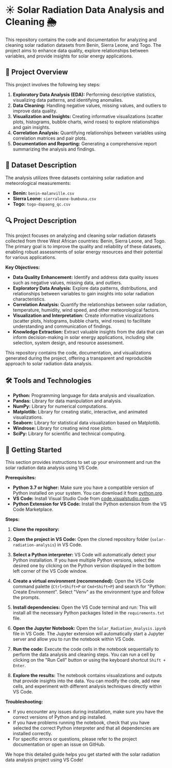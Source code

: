 # ☀️ Solar Radiation Data Analysis and Cleaning 🌦️

This repository contains the code and documentation for analyzing and cleaning solar radiation datasets from Benin, Sierra Leone, and Togo. The project aims to enhance data quality, explore relationships between variables, and provide insights for solar energy applications.

## 🚀 Project Overview

This project involves the following key steps:

1. **Exploratory Data Analysis (EDA):** Performing descriptive statistics, visualizing data patterns, and identifying anomalies.
2. **Data Cleaning:** Handling negative values, missing values, and outliers to improve data quality.
3. **Visualization and Insights:** Creating informative visualizations (scatter plots, histograms, bubble charts, wind roses) to explore relationships and gain insights.
4. **Correlation Analysis:** Quantifying relationships between variables using correlation matrices and pair plots.
5. **Documentation and Reporting:** Generating a comprehensive report summarizing the analysis and findings.

## 📂 Dataset Description

The analysis utilizes three datasets containing solar radiation and meteorological measurements:

- **Benin:** `benin-malanville.csv`
- **Sierra Leone:** `sierraleone-bumbuna.csv`
- **Togo:** `togo-dapaong_qc.csv`

## 🔍 Project Description

This project focuses on analyzing and cleaning solar radiation datasets collected from three West African countries: Benin, Sierra Leone, and Togo. The primary goal is to improve the quality and reliability of these datasets, enabling robust assessments of solar energy resources and their potential for various applications.

**Key Objectives:**

- **Data Quality Enhancement:** Identify and address data quality issues such as negative values, missing data, and outliers.
- **Exploratory Data Analysis:** Explore data patterns, distributions, and relationships between variables to gain insights into solar radiation characteristics.
- **Correlation Analysis:** Quantify the relationships between solar radiation, temperature, humidity, wind speed, and other meteorological factors.
- **Visualization and Interpretation:** Create informative visualizations (scatter plots, histograms, bubble charts, wind roses) to facilitate understanding and communication of findings.
- **Knowledge Extraction:** Extract valuable insights from the data that can inform decision-making in solar energy applications, including site selection, system design, and resource assessment.

This repository contains the code, documentation, and visualizations generated during the project, offering a transparent and reproducible approach to solar radiation data analysis.

## 🛠️ Tools and Technologies

- **Python:** Programming language for data analysis and visualization.
- **Pandas:** Library for data manipulation and analysis.
- **NumPy:** Library for numerical computations.
- **Matplotlib:** Library for creating static, interactive, and animated visualizations.
- **Seaborn:** Library for statistical data visualization based on Matplotlib.
- **Windrose:** Library for creating wind rose plots.
- **SciPy:** Library for scientific and technical computing.

## 🚀 Getting Started

This section provides instructions to set up your environment and run the solar radiation data analysis using VS Code.

**Prerequisites:**

- **Python 3.7 or higher:** Make sure you have a compatible version of Python installed on your system. You can download it from [python.org](https://www.python.org/downloads/).
- **VS Code:** Install Visual Studio Code from [code.visualstudio.com](https://code.visualstudio.com/).
- **Python Extension for VS Code:** Install the Python extension from the VS Code Marketplace.

**Steps:**

1. **Clone the repository:**

2. **Open the project in VS Code:**
   Open the cloned repository folder (`solar-radiation-analysis`) in VS Code.

3. **Select a Python interpreter:**
   VS Code will automatically detect your Python installation. If you have multiple Python versions, select the desired one by clicking on the Python version displayed in the bottom left corner of the VS Code window.

4. **Create a virtual environment (recommended):**
   Open the VS Code command palette (`Ctrl+Shift+P` or `Cmd+Shift+P`) and search for "Python: Create Environment". Select "Venv" as the environment type and follow the prompts.

5. **Install dependencies:**
   Open the VS Code terminal and run:
   This will install all the necessary Python packages listed in the `requirements.txt` file.

6. **Open the Jupyter Notebook:**
   Open the `Solar_Radiation_Analysis.ipynb` file in VS Code. The Jupyter extension will automatically start a Jupyter server and allow you to run the notebook within VS Code.

7. **Run the code:**
   Execute the code cells in the notebook sequentially to perform the data analysis and cleaning steps. You can run a cell by clicking on the "Run Cell" button or using the keyboard shortcut `Shift + Enter`.

8. **Explore the results:**
   The notebook contains visualizations and outputs that provide insights into the data. You can modify the code, add new cells, and experiment with different analysis techniques directly within VS Code.

**Troubleshooting:**

- If you encounter any issues during installation, make sure you have the correct versions of Python and pip installed.
- If you have problems running the notebook, check that you have selected the correct Python interpreter and that all dependencies are installed correctly.
- For specific errors or questions, please refer to the project documentation or open an issue on GitHub.

We hope this detailed guide helps you get started with the solar radiation data analysis project using VS Code!    
